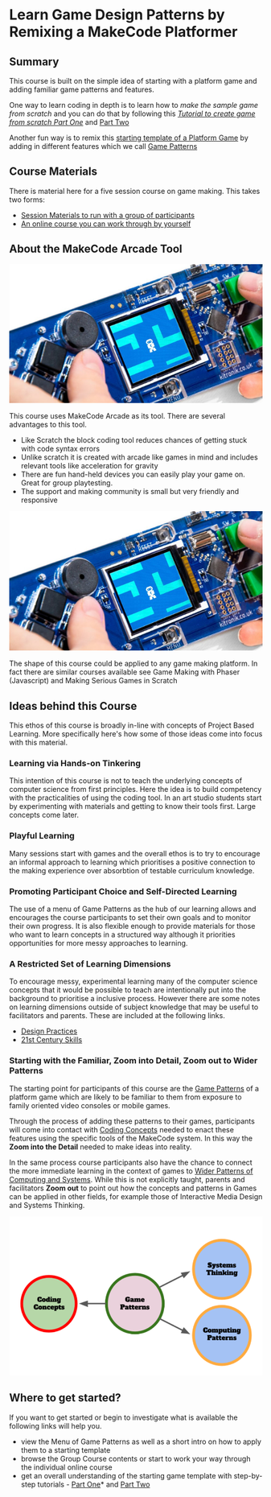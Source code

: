 # Learn Game Design Patterns by Remixing a MakeCode Platformer

## Summary
This course is built on the simple idea of starting with a platform game and adding familiar
game patterns and features.

One way to learn coding in depth is to learn how to *make the sample game from scratch* and you can do that by following this 
*[Tutorial to create game from scratch Part One](https://arcade.makecode.com/beta#tutorial:github:mickfuzz/makecode-platformer-101/partOne)* and [Part Two](https://arcade.makecode.com/beta#tutorial:github:mickfuzz/makecode-platformer-101/tutorialPartTwo)

Another fun way is to remix this [starting template of a Platform Game](https://makecode.com/_6630XRAuUePh)
by adding in different features which we call [Game Patterns](https://mickfuzz.github.io/makecode-platformer-101/gamePatterns)

## Course Materials
There is material here for a five session course on game making. This takes two forms:

* [Session Materials to run with a group of participants](https://mickfuzz.github.io/makecode-platformer-101/groupCourse)
* [An online course you can work through by yourself](https://mickfuzz.github.io/makecode-platformer-101/onlineCourse)

## About the MakeCode Arcade Tool

![makecode layout](/images/makecode_handheld.jpg) 	

This course uses MakeCode Arcade as its tool. There are several advantages to this tool. 

* Like Scratch the block coding tool reduces chances of getting stuck with code syntax errors
* Unlike scratch it is created with arcade like games in mind and includes relevant tools like acceleration for gravity
* There are fun hand-held devices you can easily play your game on. Great for group playtesting. 
* The support and making community is small but very friendly and responsive

![a hand held device](/images/makecode_handheld.jpg)

The shape of this course could be applied to any game making platform. In fact there are similar courses available see Game Making with Phaser (Javascript) and Making Serious Games in Scratch

## Ideas behind this Course

This ethos of this course is broadly in-line with concepts of Project Based Learning. More specifically here's how some of those ideas
come into focus with this material. 

### Learning via Hands-on Tinkering
This intention of this course is not to teach the underlying concepts of computer science from first principles.
Here the idea is to build competency with the practicalities of using the coding tool. 
In an art studio students start by experimenting with materials and getting to know their tools first. Large concepts come later.  

### Playful Learning
Many sessions start with games and the overall ethos is to try to encourage an informal approach to learning which prioritises
a positive connection to the making experience over absorbtion of testable curriculum knowledge. 

### Promoting Participant Choice and Self-Directed Learning
The use of a menu of Game Patterns as the hub of our learning allows and encourages the course participants to set their own goals
and to monitor their own progress. It is also flexible enough to provide materials for those who want to learn concepts in a structured way
although it priorities opportunities for more messy approaches to learning. 

### A Restricted Set of Learning Dimensions

To encourage messy, experimental learning many of the computer science concepts that it would be possible to teach are intentionally
put into the background to prioritise a inclusive process. However there are some notes on learning dimensions outside of subject knowledge
that may be useful to facilitators and parents. These are included at the following links. 
* [Design Practices](https://mickfuzz.github.io/makecode-platformer-101/codingConcepts#design-practices)
* [21st Century Skills](https://mickfuzz.github.io/makecode-platformer-101/codingConcepts#design-practices)

### Starting with the Familiar, Zoom into Detail, Zoom out to Wider Patterns

The starting point for participants of this course are the [Game Patterns](https://mickfuzz.github.io/makecode-platformer-101/gamePatterns) of a platform game which are likely to be familiar to them
from exposure to family oriented video consoles or mobile games. 

Through the process of adding these patterns to their games, participants will come into contact with [Coding Concepts](https://mickfuzz.github.io/makecode-platformer-101/codingConcepts) needed to 
enact these features using the specific tools of the MakeCode system. In this way the **Zoom into the Detail** needed to make ideas into
reality. 

In the same process course participants also have the chance to connect the more immediate learning in the context of games to 
[Wider Patterns of Computing and Systems](https://mickfuzz.github.io/makecode-platformer-101/widerPatterns). 
While this is not explicitly taught, parents and facilitators **Zoom out** to  point out how the concepts and patterns in Games can be 
applied in other fields, for example those of Interactive Media Design and Systems Thinking. 

![Wider and Narrower Patterns](/images/patterns_concepts_map_edit.png)

## Where to get started? 

If you want to get started or begin to investigate what is available the following links will help you. 

* view the Menu of Game Patterns as well as a short intro on how to apply them to a starting template
* browse the Group Course contents or start to work your way through the individual online course
* get an overall understanding of the starting game template with step-by-step tutorials - [Part One](https://arcade.makecode.com/beta#tutorial:github:mickfuzz/makecode-platformer-101/partOne)* and [Part Two](https://arcade.makecode.com/beta#tutorial:github:mickfuzz/makecode-platformer-101/tutorialPartTwo)
